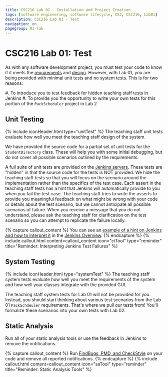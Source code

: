 ```yaml
---
title: CSC216 Lab 01 - Installation and Project Creation
tags: [software engineering, software lifecycle, CS2, CSC216, Lab01]
description: CSC216 Lab 01 - Test
navigation: on
pagegroup: 01-lab
---
```


# CSC216 Lab 01: Test
As with any software development project, you must test your code to know if it meets the [requirements](01-lab-requirements) and [design](01-lab-design).  However, with Lab 01, you are being provided with minimal unit tests and no system tests.  This is for two reasons:

  #. To introduce you to test feedback for hidden teaching staff tests in Jenkins
  #. To provide you the opportunity to write your own tests for this portion of the `PackScheduler` project in Lab 2
  

## Unit Testing
{% include iconHeader.html type="unitTest" %}
The teaching staff unit tests evaluate how well you meet the teaching staff design of the system.

We have provided the source code for a partial set of unit tests for the `StudentDirectory` class.  These will help you with some initial debugging, but do not cover all possible scenarios outlined by the requirements.

A full suite of unit tests are provided on the [Jenkins servers](../01-lab#lab-deadlines-jenkins-servers).  These tests are "hidden" in that the source code for the tests is NOT provided.  We hide the teaching staff tests so that you will focus on the scenario around the implementation rather than the specifics of the test case.  Each assert in the teaching staff tests has a hint that Jenkins will automatically provide to you when you fail the test case.  The teaching staff tries to write the asserts to provide you meaningful feedback on what might be wrong with your code or details about the test scenario, but we cannot anticipate all possible scenarios of failure.  When you receive a message that you do not understand, please ask the teaching staff for clarification on the test scenario so you can attempt to replicate the failure locally.


{% capture callout_content %}
You can see an [example of a hint on Jenkins and how to interpret it](../../jenkins/#test-results) in the [Jenkins Overview](../../jenkins/).
{% endcapture %}
{% include callout.html content=callout_content icon="ciTool" type="reminder" title="Reminder: Interpreting Jenkins Test Failures" %}


## System Testing
{% include iconHeader.html type="systemTest" %}
The teaching staff system tests evaluate how well you meet the requirements of the system and how well your classes integrate with the provided GUI.

The teaching staff system tests for Lab 01 will not be provided for you.  Instead, you should start thinking about various test scenarios from the Lab 01 `PackSchdeuler` requirements.  That's where we pull our tests from!  You'll formalize these scenarios into your own tests with Lab 02.


## Static Analysis
Run all of your static analysis tools or use the feedback in Jenkins to remove the notifications.


{% capture callout_content %}
Run [FindBugs, PMD, and CheckStyle](../../gp1/gp1-static-analysis) on your code and remove all reported notifications.
{% endcapture %}
{% include callout.html content=callout_content icon="saTool" type="reminder" title="Reminder: Static Analysis Tools" %}